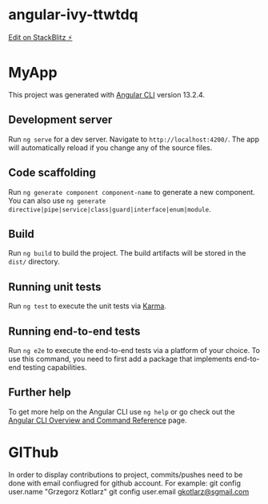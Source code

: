 # angular-ivy-ttwtdq

[Edit on StackBlitz ⚡️](https://stackblitz.com/edit/angular-ivy-ttwtdq)


# MyApp

This project was generated with [Angular CLI](https://github.com/angular/angular-cli) version 13.2.4.

## Development server

Run `ng serve` for a dev server. Navigate to `http://localhost:4200/`. The app will automatically reload if you change any of the source files.

## Code scaffolding

Run `ng generate component component-name` to generate a new component. You can also use `ng generate directive|pipe|service|class|guard|interface|enum|module`.

## Build

Run `ng build` to build the project. The build artifacts will be stored in the `dist/` directory.

## Running unit tests

Run `ng test` to execute the unit tests via [Karma](https://karma-runner.github.io).

## Running end-to-end tests

Run `ng e2e` to execute the end-to-end tests via a platform of your choice. To use this command, you need to first add a package that implements end-to-end testing capabilities.

## Further help

To get more help on the Angular CLI use `ng help` or go check out the [Angular CLI Overview and Command Reference](https://angular.io/cli) page.

# GIThub
In order to display contributions to project, commits/pushes need to be done with email confiugred for github account.
For example: 
git config  user.name "Grzegorz Kotlarz"
git config  user.email gkotlarz@sgmail.com
